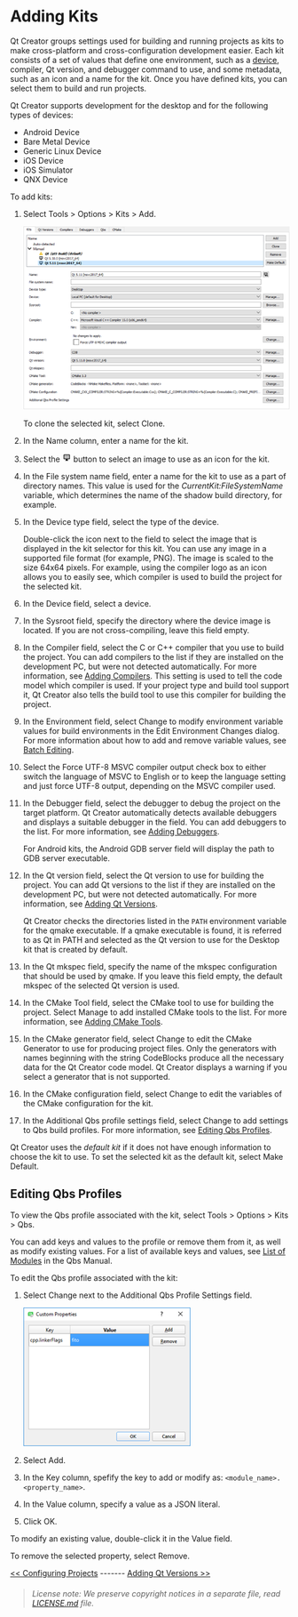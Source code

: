# Adding Kits

Qt Creator groups settings used for building and running projects as kits to make cross-platform and cross-configuration development easier. Each kit consists of a set of values that define one environment, such as a [device](https://doc.qt.io/qtcreator/creator-glossary.html#glossary-device), compiler, Qt version, and debugger command to use, and some metadata, such as an icon and a name for the kit. Once you have defined kits, you can select them to build and run projects.

Qt Creator supports development for the desktop and for the following types of devices:

-   Android Device
-   Bare Metal Device
-   Generic Linux Device
-   iOS Device
-   iOS Simulator
-   QNX Device

To add kits:

1.  Select Tools > Options > Kits > Add.

    ![](images/kits.png)

    To clone the selected kit, select Clone.

2.  In the Name column, enter a name for the kit.
3.  Select the ![](images/desktopdevice-button.png) button to select an image to use as an icon for the kit.
4.  In the File system name field, enter a name for the kit to use as a part of directory names. This value is used for the *CurrentKit:FileSystemName* variable, which determines the name of the shadow build directory, for example.
5.  In the Device type field, select the type of the device.

    Double-click the icon next to the field to select the image that is displayed in the kit selector for this kit. You can use any image in a supported file format (for example, PNG). The image is scaled to the size 64x64 pixels. For example, using the compiler logo as an icon allows you to easily see, which compiler is used to build the project for the selected kit.

6.  In the Device field, select a device.
7.  In the Sysroot field, specify the directory where the device image is located. If you are not cross-compiling, leave this field empty.
8.  In the Compiler field, select the C or C++ compiler that you use to build the project. You can add compilers to the list if they are installed on the development PC, but were not detected automatically. For more information, see [Adding Compilers](https://doc.qt.io/qtcreator/creator-tool-chains.html). This setting is used to tell the code model which compiler is used. If your project type and build tool support it, Qt Creator also tells the build tool to use this compiler for building the project.
9.  In the Environment field, select Change to modify environment variable values for build environments in the Edit Environment Changes dialog. For more information about how to add and remove variable values, see [Batch Editing](https://doc.qt.io/qtcreator/creator-build-settings.html#batch-editing).
10. Select the Force UTF-8 MSVC compiler output check box to either switch the language of MSVC to English or to keep the language setting and just force UTF-8 output, depending on the MSVC compiler used.
11. In the Debugger field, select the debugger to debug the project on the target platform. Qt Creator automatically detects available debuggers and displays a suitable debugger in the field. You can add debuggers to the list. For more information, see [Adding Debuggers](https://doc.qt.io/qtcreator/creator-debuggers.html).

    For Android kits, the Android GDB server field will display the path to GDB server executable.

12. In the Qt version field, select the Qt version to use for building the project. You can add Qt versions to the list if they are installed on the development PC, but were not detected automatically. For more information, see [Adding Qt Versions](https://doc.qt.io/qtcreator/creator-project-qmake.html).

    Qt Creator checks the directories listed in the `PATH` environment variable for the qmake executable. If a qmake executable is found, it is referred to as Qt in PATH and selected as the Qt version to use for the Desktop kit that is created by default.

13. In the Qt mkspec field, specify the name of the mkspec configuration that should be used by qmake. If you leave this field empty, the default mkspec of the selected Qt version is used.
14. In the CMake Tool field, select the CMake tool to use for building the project. Select Manage to add installed CMake tools to the list. For more information, see [Adding CMake Tools](https://doc.qt.io/qtcreator/creator-project-cmake.html#adding-cmake-tools).
15. In the CMake generator field, select Change to edit the CMake Generator to use for producing project files. Only the generators with names beginning with the string CodeBlocks produce all the necessary data for the Qt Creator code model. Qt Creator displays a warning if you select a generator that is not supported.
16. In the CMake configuration field, select Change to edit the variables of the CMake configuration for the kit.
17. In the Additional Qbs profile settings field, select Change to add settings to Qbs build profiles. For more information, see [Editing Qbs Profiles](https://doc.qt.io/qtcreator/creator-targets.html#editing-qbs-profiles).

Qt Creator uses the *default kit* if it does not have enough information to choose the kit to use. To set the selected kit as the default kit, select Make Default.

Editing Qbs Profiles
-------------------------------------------------

To view the Qbs profile associated with the kit, select Tools > Options > Kits > Qbs.

You can add keys and values to the profile or remove them from it, as well as modify existing values. For a list of available keys and values, see [List of Modules](http://doc.qt.io/qbs/list-of-modules.html) in the Qbs Manual.

To edit the Qbs profile associated with the kit:

1.  Select Change next to the Additional Qbs Profile Settings field.

    ![](images/qbs-profile-settings.png)

2.  Select Add.
3.  In the Key column, spefify the key to add or modify as: `<module_name>.<property_name>`.
4.  In the Value column, specify a value as a JSON literal.
5.  Click OK.

To modify an existing value, double-click it in the Value field.

To remove the selected property, select Remove.

[<< Configuring Projects](configuring-projects.md) ------- [Adding Qt Versions >>](project-qmake.md)


> ###### License note: We preserve copyright notices in a separate file, read [LICENSE.md](./LICENSE.md) file.
